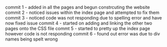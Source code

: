 commit 1 - added in all the pages and begun constrcuting the website
commit 2 - noticed issues within the index page and attempted to fix them 
commit 3 - noticed code was not responding due to spelling error and have now fixed issue 
commit 4 - started on adding and linking the other two pages onto the CSS file
commt  5 - started to pretty up the index page however code is not responding
commit 6 - found out error was due to div names being spelt wrong 
